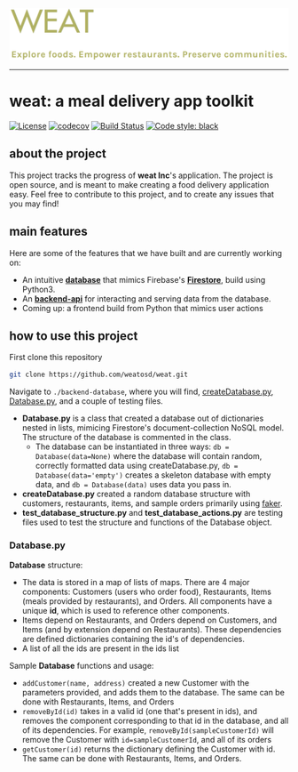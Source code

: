 <div>
  <a href="https://weatinc.com/">
  <img src="./WEAT_logo.png"><br>
  </a>
</div>

-----------------

# weat: a meal delivery app toolkit

[![License](https://img.shields.io/badge/License-Apache%202.0-blue.svg)](https://opensource.org/licenses/Apache-2.0)
[![codecov](https://codecov.io/gh/weatosd/weat/branch/objects/graph/badge.svg?token=OYYLYPDTPP)](https://codecov.io/gh/weatosd/weat)
[![Build Status](https://travis-ci.org/weatosd/weat.svg?branch=api)](https://travis-ci.org/weatosd/weat)
[![Code style: black](https://img.shields.io/badge/code%20style-black-000000.svg)](https://github.com/psf/black)

## about the project

This project tracks the progress of **weat Inc**'s application. The project is open source, and is meant to make creating a food delivery application easy. Feel free to contribute to this project, and to create any issues that you may find!


## main features
Here are some of the features that we have built and are currently working on:
  - An intuitive **<a href="https://github.com/weatosd/weat/tree/main/backend-database">database</a>** that mimics Firebase's **<a href="https://firebase.google.com/docs/firestore">Firestore</a>**, build using Python3.
  - An **<a href="https://github.com/weatosd/weat/tree/main/api">backend-api</a>** for interacting and serving data from the database.
  - Coming up: a frontend build from Python that mimics user actions

## how to use this project

First clone this repository
```sh
git clone https://github.com/weatosd/weat.git
```
Navigate to ```./backend-database```, where you will find,  <a href="https://github.com/weatosd/weat/blob/main/backend-database/createDatabase.py">createDatabase.py</a>,  <a href="https://github.com/weatosd/weat/blob/main/backend-database/Database.py">Database.py</a>, and a couple of testing files.

  - **Database.py** is a class that created a database out of dictionaries nested in lists, mimicing Firestore's document-collection NoSQL model. The structure of the database is commented in the class.
    - The database can be instantiated in three ways: ```db = Database(data=None)``` where the database will contain random, correctly formatted data using createDatabase.py, ```db = Database(data='empty')``` creates a skeleton database with empty data, and ```db = Database(data)``` uses data you pass in.
  - **createDatabase.py** created a random database structure with customers, restaurants, items, and sample orders primarily using <a href="https://faker.readthedocs.io/en/master/">faker</a>.
  - **test_database_structure.py** and **test_database_actions.py** are testing files used to test the structure and functions of the Database object.

### Database.py
**Database** structure:
  - The data is stored in a map of lists of maps. There are 4 major components: Customers (users who order food), Restaurants, Items (meals provided by restaurants), and Orders. All components have a unique **id**, which is used to reference other components. 
  - Items depend on Restaurants, and Orders depend on Customers, and Items (and by extension depend on Restaurants). These dependencies are defined dictionaries containing the id's of dependencies.
  - A list of all the ids are present in the ids list

Sample **Database** functions and usage:
  - ```addCustomer(name, address)``` created a new Customer with the parameters provided, and adds them to the database. The same can be done with Restaurants, Items, and Orders
  - ```removeById(id)``` takes in a valid id (one that's present in ids), and removes the component corresponding to that id in the database, and all of its dependencies. For example, ```removeById(sampleCustomerId)``` will remove the Customer with ```id=sampleCustomerId```, and all of its orders
  - ```getCustomer(id)``` returns the dictionary defining the Customer with id. The same can be done with Restaurants, Items, and Orders.
  
    

